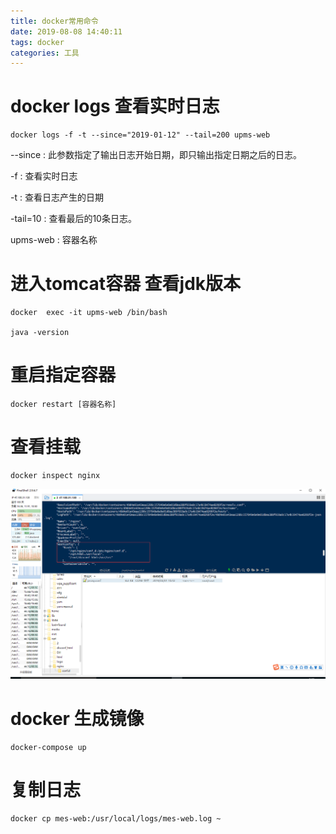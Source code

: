 ```yaml
---
title: docker常用命令
date: 2019-08-08 14:40:11
tags: docker
categories: 工具
---
```


# docker logs 查看实时日志
```
docker logs -f -t --since="2019-01-12" --tail=200 upms-web
```
--since : 此参数指定了输出日志开始日期，即只输出指定日期之后的日志。

-f : 查看实时日志

-t : 查看日志产生的日期

-tail=10 : 查看最后的10条日志。

upms-web : 容器名称
<!-- more -->

# 进入tomcat容器 查看jdk版本

```linux
docker  exec -it upms-web /bin/bash

java -version
```

# 重启指定容器

```
docker restart [容器名称]
```

# 查看挂载

```
docker inspect nginx
```

![](https://raw.githubusercontent.com/luckybearbear/img/master/hexo/Image.png)

# docker 生成镜像

```
docker-compose up
```

# 复制日志

```
docker cp mes-web:/usr/local/logs/mes-web.log ~
```



